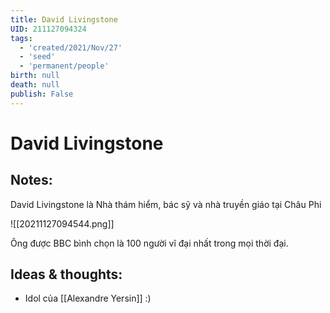 ```yaml
---
title: David Livingstone
UID: 211127094324
tags:
  - 'created/2021/Nov/27'
  - 'seed'
  - 'permanent/people'
birth: null
death: null
publish: False
---
```

# David Livingstone

## Notes:
David Livingstone là Nhà thám hiểm, bác sỹ và nhà truyền giáo tại Châu Phi

![[20211127094544.png]]

Ông được BBC bình chọn là 100 người vĩ đại nhất trong mọi thời đại.


## Ideas & thoughts:
- Idol của [[Alexandre Yersin]] :)